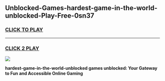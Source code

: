
## Unblocked-Games-hardest-game-in-the-world-unblocked-Play-Free-0sn37
<h3>
<a href="https://premium76.site?title=hardest-game-in-the-world-unblocked&ref=10A">CLICK TO PLAY</a></h3>
<hr>

<h3>
<a href="https://premium76.site?title=hardest-game-in-the-world-unblocked&ref=10A">CLICK 2 PLAY</a>
  
</h3>

<a href="https://premium76.site?title=hardest-game-in-the-world-unblocked&ref=10A"><img src="https://clearcache.store/games.png"></a>


**hardest-game-in-the-world-unblocked games unblocked: Your Gateway to Fun and Accessible Online Gaming**

